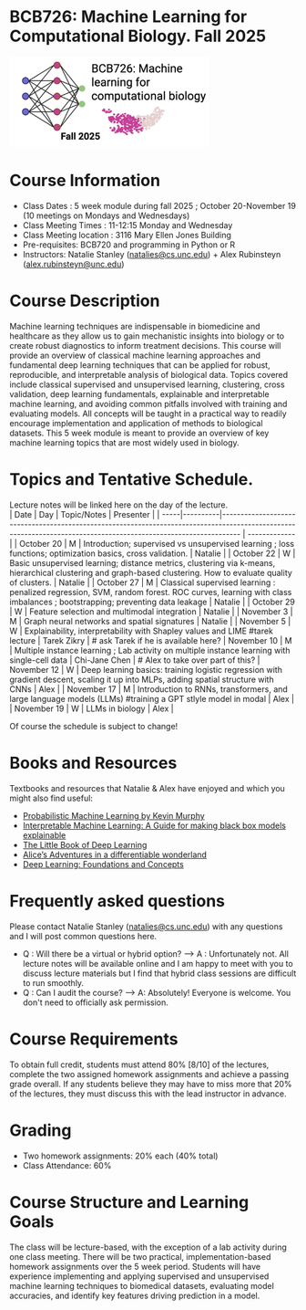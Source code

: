 # BCB726: Machine Learning for Computational Biology. Fall 2025
<p>
  <img src="https://github.com/natalies-teaching/BCB726_Fall2025/blob/main/bcb726.png" width="350" />
</p>

# Course Information 
* Class Dates : 5 week module during fall 2025 ; October 20-November 19 (10 meetings on Mondays and Wednesdays) 
* Class Meeting Times : 11-12:15 Monday and Wednesday 
* Class Meeting location : 3116 Mary Ellen Jones Building
* Pre-requisites: BCB720 and programming in Python or R
* Instructors: Natalie Stanley (natalies@cs.unc.edu) + Alex Rubinsteyn (alex.rubinsteyn@unc.edu)

# Course Description 
Machine learning techniques are indispensable in biomedicine and healthcare as they allow us to gain mechanistic insights into biology or to create robust diagnostics to inform treatment decisions. This course will provide an overview of classical machine learning approaches and fundamental deep learning techniques that can be applied for robust, reproducible, and interpretable analysis of biological data. Topics covered include classical supervised and unsupervised learning, clustering, cross validation, deep learning fundamentals, explainable and interpretable machine learning, and avoiding common pitfalls involved with training and evaluating models. All concepts will be taught in a practical way to readily encourage implementation and application of methods to biological datasets. This 5 week module is meant to provide an overview of key machine learning topics that are most widely used in biology. 

# Topics and Tentative Schedule.
Lecture notes will be linked here on the day of the lecture.  
| Date | Day      | Topic/Notes                                                                                                                                                      | Presenter     |
| -----|----------|----------------------------------------------------------------------------------------------------------------------------------------------------------------- | ------------- |
| October 20 | M  | Introduction; supervised vs unsupervised learning ; loss functions; optimization basics, cross validation.                                                       | Natalie       |
| October 22 | W  | Basic unsupervised learning; distance metrics, clustering via k\-means, hierarchical clustering and graph-based clustering. How to evaluate quality of clusters. | Natalie       |
| October 27 | M  | Classical supervised learning : penalized regression, SVM, random forest. ROC curves, learning with class imbalances ; bootstrapping; preventing data leakage    | Natalie       |
| October 29 | W  | Feature selection and multimodal integration                                                                                                                     | Natalie       |
| November 3 | M  | Graph neural networks and spatial signatures                                                                                                                     | Natalie       |
| November 5 | W  | Explainability, interpretability with Shapley values and LIME   #tarek lecture                                                                                   | Tarek Zikry   | # ask Tarek if he is available here? 
| November 10 | M | Multiple instance learning ; Lab activity on multiple instance learning with single-cell data                                                                    | Chi-Jane Chen | # Alex to take over part of this?
| November 12 | W | Deep learning basics: training logistic regression with gradient descent, scaling it up into MLPs, adding spatial structure with CNNs                            | Alex          | 
| November 17 | M | Introduction to RNNs, transformers, and large language models (LLMs)  #training a GPT stlyle model in modal                                                      | Alex          |
| November 19 | W | LLMs in biology                                                                                                                                                  | Alex          |

Of course the schedule is subject to change! 

# Books and Resources
Textbooks and resources that Natalie & Alex have enjoyed and which you might also find useful: 
* [Probabilistic Machine Learning by Kevin Murphy](https://probml.github.io/pml-book/book1.html)
* [Interpretable Machine Learning: A Guide for making black box models explainable](https://christophm.github.io/interpretable-ml-book/)
* [The Little Book of Deep Learning](https://fleuret.org/public/lbdl.pdf) 
* [Alice’s Adventures in a differentiable wonderland](https://arxiv.org/pdf/2404.17625)
* [Deep Learning: Foundations and Concepts](https://link.springer.com/book/10.1007/978-3-031-45468-4) 


# Frequently asked questions
Please contact Natalie Stanley (natalies@cs.unc.edu) with any questions and I will post common questions here. 

* Q : Will there be a virtual or hybrid option? --> A : Unfortunately not. All lecture notes will be available online and I am happy to meet with you to discuss lecture materials but I find that hybrid class sessions are difficult to run smoothly.
* Q : Can I audit the course? --> A: Absolutely! Everyone is welcome. You don't need to officially ask permission. 

# Course Requirements 
To obtain full credit, students must attend 80% [8/10] of the lectures, complete the two assigned homework assignments and achieve a passing grade overall. If any students believe they may
have to miss more that 20% of the lectures, they must discuss this with the lead instructor in advance. 

# Grading 
* Two homework assignments: 20% each (40% total)
* Class Attendance: 60%

# Course Structure and Learning Goals
The class will be lecture-based, with the exception of a lab activity during one class meeting. There will be two practical, implementation-based homework assignments over the 5 week period. Students will have experience implementing and applying supervised and unsupervised machine learning techniques to biomedical datasets, evaluating model accuracies, and identify key features driving prediction in a model. 



